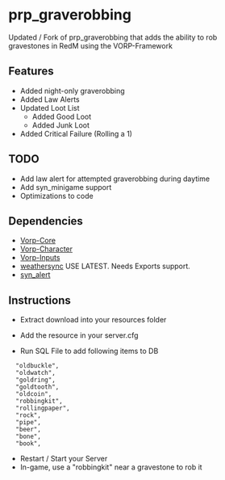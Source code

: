 # prp_graverobbing
Updated / Fork of prp_graverobbing that adds the ability to rob  
gravestones in RedM using the VORP-Framework

## Features
- Added night-only graverobbing
- Added Law Alerts
- Updated Loot List
  - Added Good Loot
  - Added Junk Loot
- Added Critical Failure (Rolling a 1)

## TODO
- Add law alert for attempted graverobbing during daytime
- Add syn_minigame support
- Optimizations to code

## Dependencies
- [Vorp-Core](https://github.com/VORPCORE/vorp-core-lua)
- [Vorp-Character](https://github.com/VORPCORE/VORP-Character)
- [Vorp-Inputs](https://github.com/VORPCORE/VORP-Inputs)
- [weathersync](https://github.com/kibook/weathersync) USE LATEST. Needs Exports support.  
- [syn_alert](https://github.com/kamelzarandah/syn_alert)

## Instructions

- Extract download into your resources folder
- Add the resource in your server.cfg

- Run SQL File to add following items to DB
```
  "oldbuckle",
  "oldwatch",
  "goldring",
  "goldtooth",
  "oldcoin",
  "robbingkit",
  "rollingpaper",
  "rock",
  "pipe",
  "beer",
  "bone",
  "book",
```
- Restart / Start your Server
- In-game, use a "robbingkit" near a gravestone to rob it
